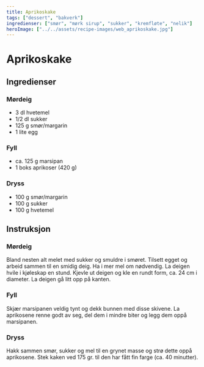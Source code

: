 ```yaml
---
title: Aprikoskake
tags: ["dessert", "bakverk"]
ingredienser: ["smør", "mørk sirup", "sukker", "kremfløte", "nelik"]
heroImage: ["../../assets/recipe-images/web_aprikoskake.jpg"]
---
```


# Aprikoskake

## Ingredienser

### Mørdeig

- 3 dl hvetemel
- 1/2 dl sukker
- 125 g smør/margarin
- 1 lite egg

### Fyll

- ca. 125 g marsipan
- 1 boks aprikoser (420 g)

### Dryss

- 100 g smør/margarin
- 100 g sukker
- 100 g hvetemel

## Instruksjon

### Mørdeig

Bland nesten alt melet med sukker og smuldre i smøret. Tilsett egget og arbeid sammen til en smidig deig. Ha i mer mel om nødvendig. La deigen hvile i kjøleskap en stund. Kjevle ut deigen og kle en rundt form, ca. 24 cm i diameter. La deigen gå litt opp på kanten.

### Fyll

Skjær marsipanen veldig tynt og dekk bunnen med disse skivene. La aprikosene renne godt av seg, del dem i mindre biter og legg dem oppå marsipanen.

### Dryss

Hakk sammen smør, sukker og mel til en grynet masse og strø dette oppå aprikosene. Stek kaken ved 175 gr. til den har fått fin farge (ca. 40 minutter).
